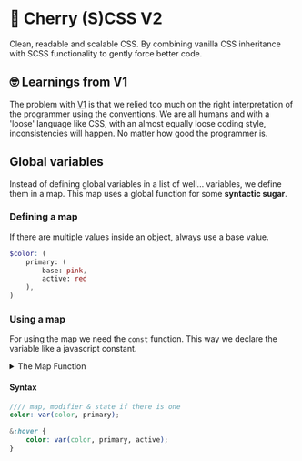 # 🍒 Cherry (S)CSS V2
Clean, readable and scalable CSS. By combining vanilla CSS inheritance with SCSS functionality to gently force better code.

## 🤓 Learnings from V1
The problem with [V1](#) is that we relied too much on the right interpretation of the programmer using the conventions. We are all humans and with a 'loose' language like CSS, with an almost equally loose coding style, inconsistencies will happen. No matter how good the programmer is.

## Global variables
Instead of defining global variables in a list of well... variables, we define them in a map. This map uses a global function for some **syntactic sugar**.

### Defining a map
If there are multiple values inside an object, always use a base value.

```scss
$color: (
    primary: (
        base: pink,
        active: red
    ),
)
```

### Using a map
For using the map we need the `const` function. This way we declare the variable like a javascript constant.  

<details>
<summary>The Map Function</summary>

```scss
//// Reading nested maps
@function map-get-nested($map, $arguments...) {
  @each $arg in $arguments {
    @if not map-has-key($map, $arg) {
      @error 'Unknown constant modifier or state: `#{$arg}`.';
    } @else {
      $map: map-get($map, $arg);
    }
  }

  @return $map;
}

//// Using nested maps. It takes 'base' as default state
@function var($map, $modifier, $state: base) {
  @return map-get-nested($map, $modifier, $state);
}
```

</p>
</details>

#### Syntax
```scss
//// map, modifier & state if there is one
color: var(color, primary);

&:hover {
    color: var(color, primary, active);
}
```